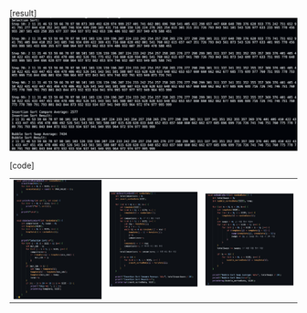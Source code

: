 [result]
<img src="./result.png" alt="Result Image">

[code]
<table width="100%">
  <tr>
    <td align="left" width="33%">
      <img src="./code1.png" alt="Code 1" width="300">
    </td>
    <td align="center" width="33%">
      <img src="./code2.png" alt="Code 2" width="300">
    </td>
    <td align="right" width="33%">
      <img src="./code3.png" alt="Code 3" width="300">
    </td>
  </tr>
</table>